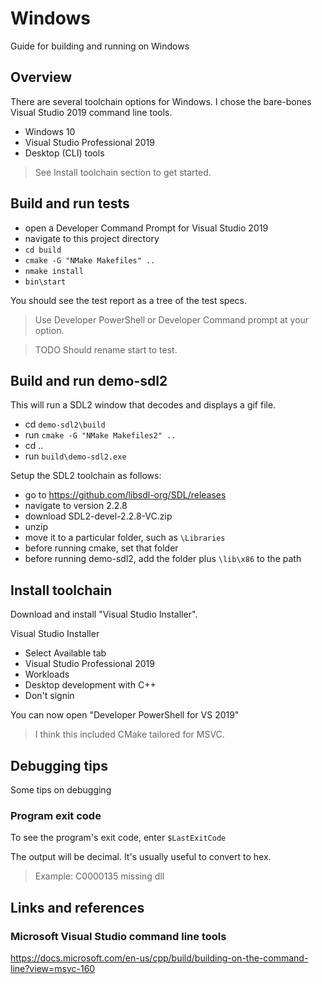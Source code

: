# Windows
Guide for building and running on Windows

## Overview
There are several toolchain options for Windows.
I chose the bare-bones Visual Studio 2019 command line tools.

- Windows 10
- Visual Studio Professional 2019
- Desktop (CLI) tools

> See Install toolchain section to get started.

## Build and run tests
- open a Developer Command Prompt for Visual Studio 2019
- navigate to this project directory
- ``cd build``
- ``cmake -G "NMake Makefiles" ..``
- ``nmake install``
- ``bin\start``

You should see the test report as a tree of the test specs.

> Use Developer PowerShell or Developer Command prompt at your option.

> TODO Should rename start to test.

## Build and run demo-sdl2
This will run a SDL2 window that decodes and displays a gif file.
- cd ``demo-sdl2\build``
- run ``cmake -G "NMake Makefiles2" ..``
- cd ..
- run ``build\demo-sdl2.exe``

Setup the SDL2 toolchain as follows:
- go to https://github.com/libsdl-org/SDL/releases
- navigate to version 2.2.8
- download SDL2-devel-2.2.8-VC.zip
- unzip
- move it to a particular folder, such as ``\Libraries``
- before running cmake, set that folder
- before running demo-sdl2, add the folder plus ``\lib\x86`` to the path

## Install toolchain
Download and install "Visual Studio Installer".

Visual Studio Installer
- Select Available tab
- Visual Studio Professional 2019
- Workloads
- Desktop development with C++
- Don't signin

You can now open "Developer PowerShell for VS 2019"

> I think this included CMake tailored for MSVC.

## Debugging tips
Some tips on debugging

### Program exit code
To see the program's exit code, enter ``$LastExitCode``

The output will be decimal. It's usually useful to convert to hex.

> Example: C0000135 missing dll

## Links and references

### Microsoft Visual Studio command line tools
https://docs.microsoft.com/en-us/cpp/build/building-on-the-command-line?view=msvc-160
